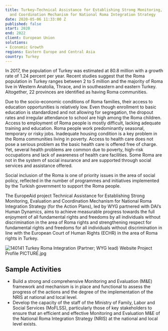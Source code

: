```yaml
---
title: Turkey—Technical Assistance for Establishing Strong Monitoring, Evaluation,
  and Coordination Mechanism for National Roma Integration Strategy
date: 2020-05-06 11:33:00 Z
published: false
start: 2020
end: 2022
client: European Union
solutions:
- Economic Growth
regions: Eastern Europe and Central Asia
country: Turkey
---
```


In 2017, the population of Turkey was estimated at 80.8 million with a growth rate of 1.24 percent per year. Recent studies suggest that the Roma population in Turkey ranges between 2 to 5 million and the majority of Roma live in Western Anatolia, Thrace, and in southeastern and eastern Turkey. Altogether, 22 provinces are identified as having Roma communities.

Due to the socio-economic conditions of Roma families, their access to education opportunities is relatively low. Even though enrollment to basic education is standardized and not allowing for segregation, the dropout rates and irregular attendance to school are high among the Roma children. Access to employment of Roma people is mostly difficult, lacking adequate training and education. Roma people work predominantly seasonal, temporary or risky jobs. Inadequate housing condition is a key problem in the Roma communities living in poverty. Access to health care does not pose a serious problem as the basic health care is offered free of charge. Yet, several health problems are common
due to poverty, high-risk occupations and lack of awareness of health care facilities. Some Roma are not in the system of social insurance and are supported through social services and assistance offered.

Social inclusion of the Roma is one of priority issues in the area of social policy, reflected in the number of programmes and initiatives implemented by the Turkish government to support the Roma people. 

The EuropeAid project Technical Assistance for Establishing Strong Monitoring, Evaluation and Coordination Mechanism for National Roma Integration Strategy (for the Action Plans), led by WYG partnered with DAI’s Human Dynamics, aims to achieve measurable progress towards the full enjoyment of all fundamental rights and freedoms by all individuals without discrimination in the area of Roma rights and strengthening respect for fundamental rights and freedoms for all individuals without discrimination in line with the European Court of Human Rights (ECHR) in the area of Roma rights in Turkey.

![140141 Turkey Roma Integration (Partner; WYG lead) Website Project Profile PICTURE.jpg](/uploads/140141%20Turkey%20Roma%20Integration%20(Partner;%20WYG%20lead)%20Website%20Project%20Profile%20PICTURE.jpg)

## Sample Activities

* Build a strong and comprehensive Monitoring and Evaluation (M&E) framework and mechanism is in place and functional to assess the progress of the actions and the degree of the implementation of the NRIS at national and local level.
* Develop the capacity of the staff of the Ministry of Family, Labor and Social Services (MoFLSS), particularly those of key stakeholders to ensure that an efficient and effective Monitoring and Evaluation M&E of the National Roma Integration Strategy (NRIS) at the national and local level exists.
